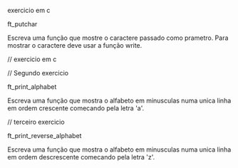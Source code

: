 
exercicio em c

ft_putchar

Escreva uma função que mostre o caractere passado como prametro.
Para mostrar o caractere deve usar a função write.

// exercicio em c

// Segundo exercicio

ft_print_alphabet

Escreva uma função que mostra o alfabeto em minusculas numa unica linha
em ordem crescente comecando pela letra 'a'.

// terceiro  exercicio

ft_print_reverse_alphabet

Escreva uma função que mostra o alfabeto em minusculas numa unica linha
em ordem descrescente comecando pela letra 'z'.
